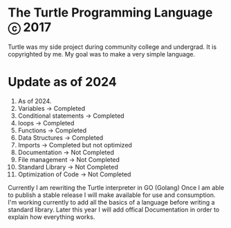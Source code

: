 # The Turtle Programming Language ⓒ 2017
Turtle was my side project during community college and undergrad. 
It is copyrighted by me. My goal was to make a very simple language. 



# Update as of 2024
1. As of 2024.
2. Variables  -> Completed
3. Conditional statements -> Completed
4. loops -> Completed
5. Functions -> Completed
6. Data Structures -> Completed
7. Imports -> Completed but not optimized
8. Documentation -> Not Completed
9. File management ->  Not Completed
10. Standard Library -> Not Completed
11. Optimization of Code -> Not Completed

Currently I am rewriting the Turtle interpreter in GO (Golang)
Once I am able to publish a stable release I will make available for use and consumption.
I'm working currently to add all the basics of a language before writing a standard library.
Later this year I will add offical Documentation in order to explain how everything works.
